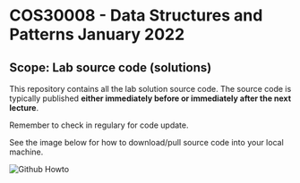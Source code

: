 COS30008 - Data Structures and Patterns
January 2022
==============
## Scope: Lab source code (solutions)

This repository contains all the lab solution source code.
The source code is typically published **either immediately before or immediately after the next lecture**. 

Remember to check in regulary for code update.

See the image below for how to download/pull source code into your local machine.

![Github Howto](/lectures/images/Github-howto-sourcecode.png)